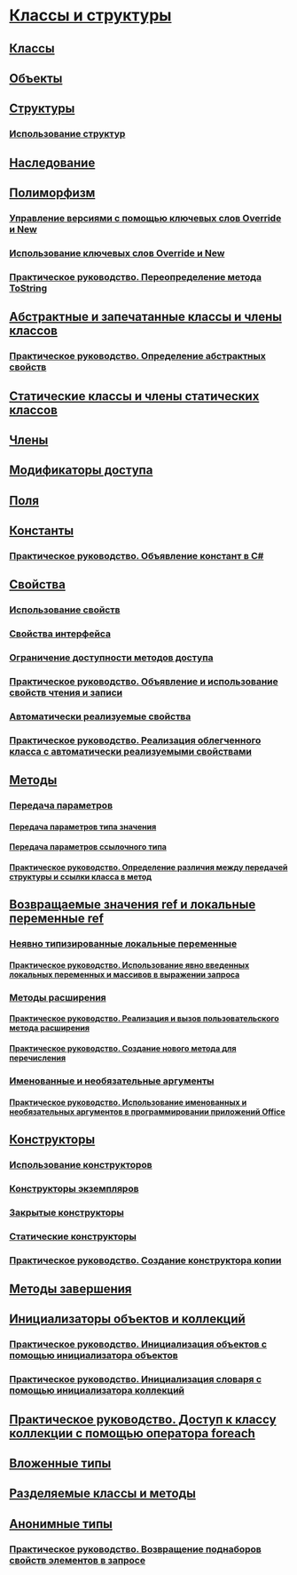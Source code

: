 

# [Классы и структуры](index.md)


## [Классы](classes.md)


## [Объекты](objects.md)


## [Структуры](structs.md)


### [Использование структур](using-structs.md)


## [Наследование](inheritance.md)


## [Полиморфизм](polymorphism.md)


### [Управление версиями с помощью ключевых слов Override и New](versioning-with-the-override-and-new-keywords.md)


### [Использование ключевых слов Override и New](knowing-when-to-use-override-and-new-keywords.md)


### [Практическое руководство. Переопределение метода ToString](how-to-override-the-tostring-method.md)


## [Абстрактные и запечатанные классы и члены классов](abstract-and-sealed-classes-and-class-members.md)


### [Практическое руководство. Определение абстрактных свойств](how-to-define-abstract-properties.md)


## [Статические классы и члены статических классов](static-classes-and-static-class-members.md)


## [Члены](members.md)


## [Модификаторы доступа](access-modifiers.md)


## [Поля](fields.md)


## [Константы](constants.md)


### [Практическое руководство. Объявление констант в C#](how-to-define-constants.md)


## [Свойства](properties.md)


### [Использование свойств](using-properties.md)


### [Свойства интерфейса](interface-properties.md)


### [Ограничение доступности методов доступа](restricting-accessor-accessibility.md)


### [Практическое руководство. Объявление и использование свойств чтения и записи](how-to-declare-and-use-read-write-properties.md)


### [Автоматически реализуемые свойства](auto-implemented-properties.md)


### [Практическое руководство. Реализация облегченного класса с автоматически реализуемыми свойствами](how-to-implement-a-lightweight-class-with-auto-implemented-properties.md)


## [Методы](methods.md)


### [Передача параметров](passing-parameters.md)


#### [Передача параметров типа значения](passing-value-type-parameters.md)


#### [Передача параметров ссылочного типа](passing-reference-type-parameters.md)


#### [Практическое руководство. Определение различия между передачей структуры и ссылки класса в метод](how-to-know-the-difference-passing-a-struct-and-passing-a-class-to-a-method.md)


## [Возвращаемые значения ref и локальные переменные ref](ref-returns.md)


### [Неявно типизированные локальные переменные](implicitly-typed-local-variables.md)


#### [Практическое руководство. Использование явно введенных локальных переменных и массивов в выражении запроса](how-to-use-implicitly-typed-local-variables-and-arrays-in-a-query-expression.md)


### [Методы расширения](extension-methods.md)


#### [Практическое руководство. Реализация и вызов пользовательского метода расширения](how-to-implement-and-call-a-custom-extension-method.md)


#### [Практическое руководство. Создание нового метода для перечисления](how-to-create-a-new-method-for-an-enumeration.md)


### [Именованные и необязательные аргументы](named-and-optional-arguments.md)


#### [Практическое руководство. Использование именованных и необязательных аргументов в программировании приложений Office](how-to-use-named-and-optional-arguments-in-office-programming.md)


## [Конструкторы](constructors.md)


### [Использование конструкторов](using-constructors.md)


### [Конструкторы экземпляров](instance-constructors.md)


### [Закрытые конструкторы](private-constructors.md)


### [Статические конструкторы](static-constructors.md)


### [Практическое руководство. Создание конструктора копии](how-to-write-a-copy-constructor.md)


## [Методы завершения](destructors.md)


## [Инициализаторы объектов и коллекций](object-and-collection-initializers.md)


### [Практическое руководство. Инициализация объектов с помощью инициализатора объектов](how-to-initialize-objects-by-using-an-object-initializer.md)


### [Практическое руководство. Инициализация словаря с помощью инициализатора коллекций](how-to-initialize-a-dictionary-with-a-collection-initializer.md)


## [Практическое руководство. Доступ к классу коллекции с помощью оператора foreach](how-to-access-a-collection-class-with-foreach.md)


## [Вложенные типы](nested-types.md)


## [Разделяемые классы и методы](partial-classes-and-methods.md)


## [Анонимные типы](anonymous-types.md)


### [Практическое руководство. Возвращение поднаборов свойств элементов в запросе](how-to-return-subsets-of-element-properties-in-a-query.md)
